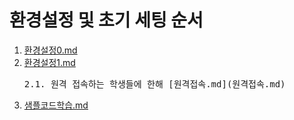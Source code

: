 # 환경설정 및 초기 세팅 순서

1. [환경설정0.md](환경설정0.md)
2. [환경설정1.md](환경설정1.md)
   <pre>2.1. 원격 접속하는 학생들에 한해 [원격접속.md](원격접속.md)</pre>
4. [샘플코드학습.md](샘플코드학습.md)
